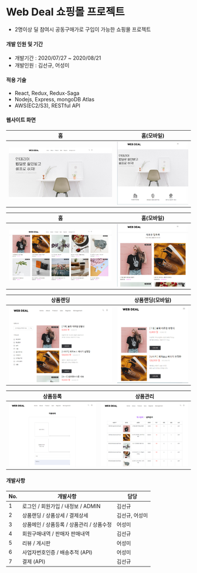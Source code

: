 # Web Deal 쇼핑몰 프로젝트
* 2명이상 딜 참여시 공동구매가로 구입이 가능한 쇼핑몰 프로젝트

#### 개발 인원 및 기간
* 개발기간 : 2020/07/27 ~ 2020/08/21
* 개발인원 : 김선규, 어성미


#### 적용 기술
* React, Redux, Redux-Saga
* Nodejs, Express, mongoDB Atlas
* AWS(EC2/S3), RESTful API

#### 웹사이트 화면
| 홈 | 홈(모바일) |
| ---| --- |
| <img src="./images/home-1.jpg" width="600px"> | <img src="./images/home-1_mobile.jpg" width="400px"> |

| 홈 | 홈(모바일) |
| ---| --- |
| <img src="./images/home-2.jpg" width="600px"> | <img src="./images/home-2_mobile.jpg" width="400px"> |

| 상품랜딩 | 상품랜딩(모바일) |
| ---| --- |
| <img src="./images/landing.jpg" width="600px"> | <img src="./images/landing_mobile.jpg" width="400px"> |

| 상품등록 | 상품관리 |
| ---| --- |
| <img src="./images/product_register.jpg" width="500px"> | <img src="./images/product_management.jpg" width="500px"> |


#### 개발사항

No. | 개발사항 | 담당
--- | --- | ---
1 | 로그인 / 회원가입 / 내정보 / ADMIN | 김선규
2 | 상품랜딩 / 상품상세 / 결제상세 | 김선규, 어성미
3 | 상품메인 / 상품등록 / 상품관리 / 상품수정 | 어성미
4 | 회원구매내역 / 판매자 판매내역 | 김선규
5 | 리뷰 / 게시판 | 어성미
6 | 사업자번호인증 / 배송추적 (API) | 어성미
7 | 결제 (API) | 김선규
